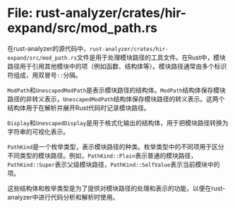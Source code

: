# File: rust-analyzer/crates/hir-expand/src/mod_path.rs

在rust-analyzer的源代码中，`rust-analyzer/crates/hir-expand/src/mod_path.rs`文件是用于处理模块路径的工具文件。在Rust中，模块路径用于引用其他模块中的项（例如函数、结构体等）。模块路径通常由多个标识符组成，用双冒号`::`分隔。

`ModPath`和`UnescapedModPath`是表示模块路径的结构体。`ModPath`结构体保存模块路径的非转义表示，`UnescapedModPath`结构体保存模块路径的转义表示。这两个结构体用于在解析并展开Rust代码时记录模块路径。

`Display`和`UnescapedDisplay`是用于格式化输出的结构体，用于把模块路径转换为字符串的可视化表示。

`PathKind`是一个枚举类型，表示模块路径的种类。枚举类型中的不同项用于区分不同类型的模块路径。例如，`PathKind::Plain`表示普通的模块路径，`PathKind::Super`表示父级模块路径，`PathKind::SelfValue`表示当前模块中的项。

这些结构体和枚举类型是为了提供对模块路径的处理和表示的功能，以便在rust-analyzer中进行代码分析和解析时使用。

